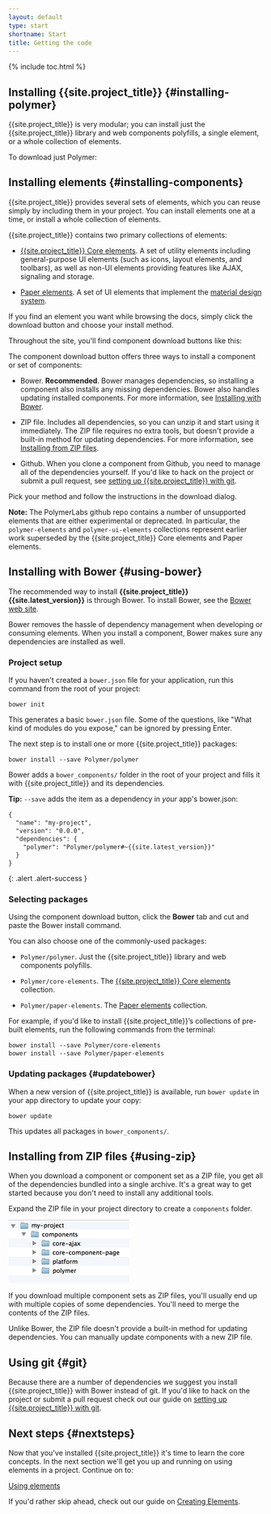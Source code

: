 ```yaml
---
layout: default
type: start
shortname: Start
title: Getting the code
---
```


<style>
#download-button {
  background: #4285f4;
  color: #fff;
  font-size: 18px;
  fill: #fff;
}
#download-button:hover {
  background: #2a56c6;
}
#download-button::shadow paper-ripple {
  color: #fff;
}
</style>


{% include toc.html %}

## Installing {{site.project_title}} {#installing-polymer}

{{site.project_title}} is very modular; you can install just the {{site.project_title}}
library and web components polyfills, a single element, or a whole collection of elements.

To download just Polymer:

<component-download-button org="Polymer" component="polymer" label="Get the Polymer library">
</component-download-button>

## Installing elements {#installing-components}

{{site.project_title}} provides several sets of elements, which you can reuse simply by
including them in your project. You can install elements one at a time, or install a whole collection of elements.

{{site.project_title}} contains two primary collections of elements:

-   <a href="/docs/elements/core-elements.html">{{site.project_title}} Core elements</a>. A set of utility
    elements including general-purpose UI elements (such as icons, layout elements, and toolbars),
    as well as  non-UI elements providing features like AJAX, signaling and storage.

-   [Paper elements](/docs/elements/paper-elements.html). A set of UI elements that implement the
    [material design system](/docs/elements/material.html).

If you find an element you want while browsing the docs, simply click
the download button and choose your install method.

Throughout the site, you'll find component download buttons like this:

<component-download-button org="Polymer" component="core-elements" label="GET THE {{site.project_title}} CORE ELEMENTS">
</component-download-button>

<component-download-button org="Polymer" component="paper-elements" label="GET THE PAPER ELEMENTS">
</component-download-button>

The component download button offers three ways to install a component or set of components:

*   Bower. **Recommended**. Bower manages dependencies, so installing a component
    also installs any missing dependencies. Bower also handles updating
    installed components. For more information, see [Installing with Bower](#using-bower).

*   ZIP file. Includes all dependencies, so you can unzip it and start using it
    immediately. The ZIP file requires no extra tools, but doesn't provide a
    built-in method for updating dependencies. For more information, see
    [Installing from ZIP files](#using-zip).

*   Github. When you clone a component from Github, you need to manage all of the dependencies
    yourself. If you'd like to hack on the project or submit a pull request, see
    [setting up {{site.project_title}} with git](/resources/tooling-strategy.html#git).

Pick your method and follow the instructions in the download dialog.

**Note:** The PolymerLabs github repo contains a number of unsupported elements that are either
experimental or deprecated. In particular, the `polymer-elements` and `polymer-ui-elements`
collections represent earlier work superseded by the {{site.project_title}} Core elements and
Paper elements.

## Installing with Bower {#using-bower}

The recommended way to install **{{site.project_title}} {{site.latest_version}}**
is through Bower. To install Bower, see the [Bower web site](http://bower.io/).

Bower removes the hassle of dependency management when developing or consuming
elements. When you install a component, Bower makes sure any dependencies are
installed as well.

### Project setup

If you haven't created a `bower.json` file for your application, run this
command from the root of your project:

    bower init

This generates a basic `bower.json` file. Some of the questions, like
"What kind of modules do you expose," can be ignored by pressing Enter.

The next step is to install one or more {{site.project_title}} packages:

    bower install --save Polymer/polymer

Bower adds a `bower_components/` folder in the root of your project and
fills it with {{site.project_title}} and its dependencies.

**Tip:** `--save` adds the item as a dependency in *your* app's bower.json:
```
{
  "name": "my-project",
  "version": "0.0.0",
  "dependencies": {
    "polymer": "Polymer/polymer#~{{site.latest_version}}"
  }
}
```
{: .alert .alert-success }

### Selecting packages

Using the component download button, click the **Bower** tab
and cut and paste the Bower install command.

You can also choose one of the commonly-used packages:

-   `Polymer/polymer`. Just the {{site.project_title}} library
    and web components polyfills.

-   `Polymer/core-elements`. The
    [{{site.project_title}} Core elements](/docs/elements/core-elements.html)
    collection.

-   `Polymer/paper-elements`. The
    [Paper elements](/docs/elements/paper-elements.html) collection.

For example, if you'd like to install {{site.project_title}}’s collections
of pre-built elements, run the following commands from the terminal:

    bower install --save Polymer/core-elements
    bower install --save Polymer/paper-elements


### Updating packages {#updatebower}

When a new version of {{site.project_title}} is available, run `bower update`
in your app directory to update your copy:

    bower update

This updates all packages in `bower_components/`.

## Installing from ZIP files {#using-zip}

When you download a component or component set as a ZIP file, you get all of
the dependencies bundled into a single archive. It's a great way to get
started because you don't need to install any additional tools.

Expand the ZIP file in your project directory to create a `components` folder.

![](/images/zip-file-contents.png)

If you download multiple component sets as ZIP files, you'll usually end up with
multiple copies of some dependencies. You'll need to merge the contents of the
ZIP files.

Unlike Bower, the ZIP file doesn't provide a built-in method
for updating dependencies. You can manually update components with a new ZIP
file.

## Using git {#git}

Because there are a number of dependencies we suggest you install
{{site.project_title}} with Bower instead of git. If you'd like to hack on
the project or submit a pull request check out our guide on
[setting up {{site.project_title}} with git](/resources/tooling-strategy.html#git).

## Next steps {#nextsteps}

Now that you've installed {{site.project_title}} it's time to learn the core
concepts. In the next section we'll get you up and running on using elements
in a project. Continue on to:

<a href="/docs/start/usingelements.html">
  <paper-button raised><core-icon icon="arrow-forward" ></core-icon>Using elements</paper-button>
</a>

If you'd rather skip ahead, check out our guide on
[Creating Elements](/docs/start/creatingelements.html).

